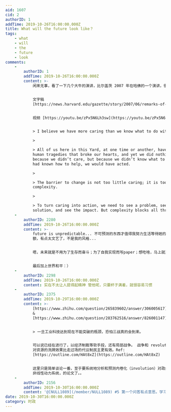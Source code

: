 ```yaml
---
aid: 1607
cid: 2
authorID: 1
addTime: 2019-10-26T16:00:00.000Z
title: What will the future look like？
tags:
    - what
    - will
    - the
    - future
    - look
comments:
    -
        authorID: 1
        addTime: 2019-10-26T16:00:00.000Z
        content: >-
            闲来无事，看了一下几个大牛的演讲，比尔盖茨 2007 年在哈佛的一个演讲，很值得听一听。下面是我的一点摘录：


            文字稿
            [https://news.harvard.edu/gazette/story/2007/06/remarks-of-bill-gates-harvard-commencement-2007/](https://news.harvard.edu/gazette/story/2007/06/remarks-of-bill-gates-harvard-commencement-2007/)


            视频 [https://youtu.be/zPx5N6Lh3sw](https://youtu.be/zPx5N6Lh3sw)


            > I believe we have more caring than we know what to do with.

            > 

            > All of us here in this Yard, at one time or another, have seen
            human tragedies that broke our hearts, and yet we did nothing – not
            because we didn’t care, but because we didn’t know what to do. If we
            had known how to help, we would have acted.

            > 

            > The barrier to change is not too little caring; it is too much
            complexity.

            > 

            > To turn caring into action, we need to see a problem, see a
            solution, and see the impact. But complexity blocks all three steps.
    -
        authorID: 2280
        addTime: 2019-10-26T16:00:00.000Z
        content: >-
            future is unpredictable... 不可预测的东西才值得我努力生活等待她的到来...
            额，有点太文艺了，不是我的风格...


            嗯，未来就是不用为了生存而奋斗；为了自我实现而写paper；想吃啥，马上就送货上门；想见什么人，带上眼镜就立刻沉浸；想去哪，嗖一下就见到了。嗯不错...


            最后加上世界和平：）
    -
        authorID: 2298
        addTime: 2019-10-26T16:00:00.000Z
        content: 实在不太让人提得起精神 管他呢，只要杯子满着，就很容易习惯
    -
        authorID: 2375
        addTime: 2019-10-29T16:00:00.000Z
        content: >-
            [https://www.zhihu.com/question/265839602/answer/306005617](https://www.zhihu.com/question/265839602/answer/306005617)
            &
            [https://www.zhihu.com/question/283762516/answer/826001147](https://www.zhihu.com/question/283762516/answer/826001147)


            > 一旦工业科技达到现在不能突破的瓶颈，恐怕三战真的会到来。


            可以说已经在进行了，以经济制裁等软手段，还有局部战争。 战争和 revolution
            对资源的洗牌效果比走过场的代议制民主更有效。Ref:
            [https://outline.com/HAt8xZ](https://outline.com/HAt8xZ)


            这里只是简单谈论一番，至于要系统地分析和预测内卷化（involution）对政经格局的影响，得写一篇政治经济学 and/or
            非线性动力系统，的论文了。。
    -
        authorID: 2156
        addTime: 2019-10-30T16:00:00.000Z
        content: '@[NULL1089](/member/NULL1089) #5 第一个问答有点意思。学习周期越来越长。'
date: 2019-10-30T16:00:00.000Z
category: 时政
---
```



